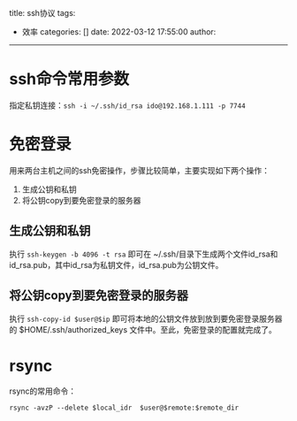 title: ssh协议
tags:
  - 效率
categories: []
date: 2022-03-12 17:55:00
author:
---
# ssh命令常用参数

指定私钥连接：`ssh -i ~/.ssh/id_rsa ido@192.168.1.111 -p 7744`

# 免密登录

用来两台主机之间的ssh免密操作，步骤比较简单，主要实现如下两个操作：
1. 生成公钥和私钥
2. 将公钥copy到要免密登录的服务器


## 生成公钥和私钥

执行 `ssh-keygen -b 4096 -t rsa` 即可在 ~/.ssh/目录下生成两个文件id_rsa和id_rsa.pub，其中id_rsa为私钥文件，id_rsa.pub为公钥文件。

## 将公钥copy到要免密登录的服务器

执行 `ssh-copy-id $user@$ip` 即可将本地的公钥文件放到放到要免密登录服务器的 $HOME/.ssh/authorized_keys 文件中。至此，免密登录的配置就完成了。

# rsync

rsync的常用命令：

```
rsync -avzP --delete $local_idr  $user@$remote:$remote_dir
```